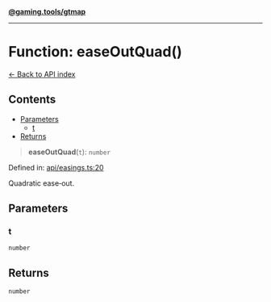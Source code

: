 [**@gaming.tools/gtmap**](README.md)

***

# Function: easeOutQuad()

[← Back to API index](./README.md)

## Contents

- [Parameters](#parameters)
  - [t](#t)
- [Returns](#returns)

> **easeOutQuad**(`t`): `number`

Defined in: [api/easings.ts:20](https://github.com/gamingtools/gt-map/blob/37582d0663306e25f7b67e6e3ae4390bd14c21af/packages/gtmap/src/api/easings.ts#L20)

Quadratic ease‑out.

## Parameters

### t

`number`

## Returns

`number`
